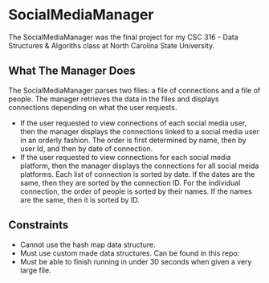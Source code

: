 # SocialMediaManager
The SocialMediaManager was the final project for my CSC 316 - Data Structures & Algoriths class at North Carolina State University.

## What The Manager Does
The SocialMediaManager parses two files: a file of connections and a file of people. The manager retrieves the data in the files and
displays connections depending on what the user requests. 
* If the user requested to view connections of each social media user, then the manager
displays the connections linked to a social media user in an orderly fashion. The order is first determined by name, then by user Id, and then by date of connection.
* If the user requested to view connections for each social media platform, then the manager displays the connections for all social meida platforms. Each list of connection is sorted
by date. If the dates are the same, then they are sorted by the connection ID. For the individual connection, the order of people is sorted by their names. If the names are
the same, then it is sorted by ID.

## Constraints
* Cannot use the hash map data structure.
* Must use custom made data structures. Can be found in this repo: 
* Must be able to finish running in under 30 seconds when given a very large file.
